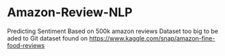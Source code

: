 # Amazon-Review-NLP
Predicting Sentiment Based on 500k amazon reviews 
Dataset too big to be aded to Git 
dataset found on https://www.kaggle.com/snap/amazon-fine-food-reviews
